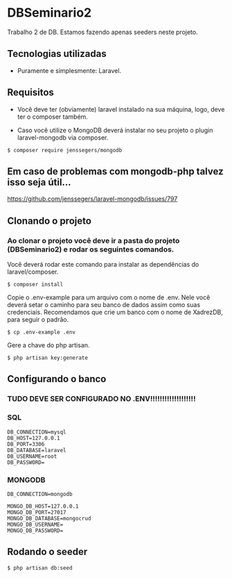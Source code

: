 # DBSeminario2
Trabalho 2 de DB. Estamos fazendo apenas seeders neste projeto.

## Tecnologias utilizadas

- Puramente e simplesmente: Laravel.

## Requisitos

- Você deve ter (obviamente) laravel instalado na sua máquina, logo, deve ter o composer também.

- Caso você utilize o MongoDB deverá instalar no seu projeto o plugin laravel-mongodb via composer.

```
$ composer require jenssegers/mongodb
```

## Em caso de problemas com mongodb-php talvez isso seja útil...

https://github.com/jenssegers/laravel-mongodb/issues/797

## Clonando o projeto

### Ao clonar o projeto você deve ir a pasta do projeto (DBSeminario2) e rodar os seguintes comandos.

Você deverá rodar este comando para instalar as dependências do laravel/composer.

```
$ composer install
```

Copie o .env-example para um arquivo com o nome de .env.
Nele você deverá setar o caminho para seu banco de dados assim como suas credenciais.
Recomendamos que crie um banco com o nome de XadrezDB, para seguir o padrão.

```
$ cp .env-example .env
```

Gere a chave do php artisan.

```
$ php artisan key:generate
```

## Configurando o banco

### TUDO DEVE SER CONFIGURADO NO .ENV!!!!!!!!!!!!!!!!!!!

### SQL

```
DB_CONNECTION=mysql
DB_HOST=127.0.0.1
DB_PORT=3306
DB_DATABASE=laravel
DB_USERNAME=root
DB_PASSWORD=

```

### MONGODB

```
DB_CONNECTION=mongodb

MONGO_DB_HOST=127.0.0.1
MONGO_DB_PORT=27017
MONGO_DB_DATABASE=mongocrud
MONGO_DB_USERNAME=
MONGO_DB_PASSWORD=

```

## Rodando o seeder

```
$ php artisan db:seed
```
